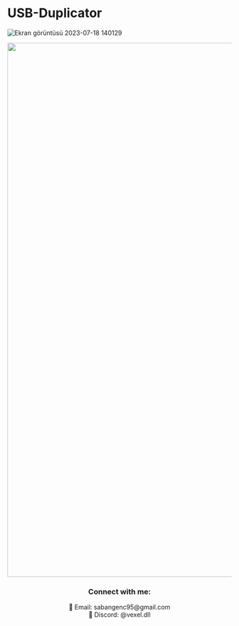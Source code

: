# USB-Duplicator 
![Ekran görüntüsü 2023-07-18 140129](https://github.com/SabanGnc/USB-Duplicator/assets/139702707/5ff6ca73-bb11-4ebc-b05d-f76fa2b5abbf)




<div align="center">
  <a href="https://github.com/SabanGnc">
    <img src="https://github.com/SabanGnc/SabanGnc/assets/139702707/cc75e47a-eda0-498f-bc38-1a9a3e6ea37c" alt="Github Stats" width="1200">
  </a>
</div>


<h3 align="center">Connect with me:</h3> 
<p align="center">
  📧 Email: sabangenc95@gmail.com<br>
  💬 Discord: @vexel.dll<br>
</p>

